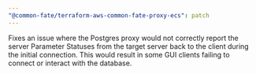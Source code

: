 ```yaml
---
"@common-fate/terraform-aws-common-fate-proxy-ecs": patch
---
```


Fixes an issue where the Postgres proxy would not correctly report the server Parameter Statuses from the target server back to the client during the initial connection. This would result in some GUI clients failing to connect or interact with the database.
